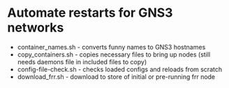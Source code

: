 
# Automate restarts for GNS3 networks

- container_names.sh - converts funny names to GNS3 hostnames
- copy_containers.sh - copies necessary files to bring up nodes (still needs daemons file in included files to copy)
- config-file-check.sh - checks loaded configs and reloads from scratch
- download_frr.sh - download to store of initial or pre-running frr node
